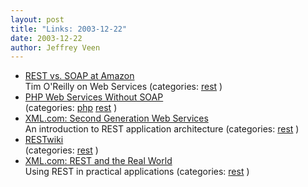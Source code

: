 ```yaml
--- 
layout: post
title: "Links: 2003-12-22"
date: 2003-12-22
author: Jeffrey Veen
---
```

<ul>
    <li><a href="http://www.oreillynet.com/pub/wlg/3005">REST vs. SOAP at Amazon</a><br /><span class="link-meta">Tim O'Reilly on Web Services (categories: <a href="http://del.icio.us/veen/rest">rest</a> )</span></li>
    <li><a href="http://www.onlamp.com/pub/a/php/2003/10/30/amazon_rest.html">PHP Web Services Without SOAP</a><br /><span class="link-meta"> (categories: <a href="http://del.icio.us/veen/php">php</a> <a href="http://del.icio.us/veen/rest">rest</a> )</span></li>
    <li><a href="http://webservices.xml.com/lpt/a/ws/2002/02/06/rest.html">XML.com: Second Generation Web Services</a><br /><span class="link-meta">An introduction to REST application architecture (categories: <a href="http://del.icio.us/veen/rest">rest</a> )</span></li>
    <li><a href="http://internet.conveyor.com/RESTwiki/moin.cgi">RESTwiki</a><br /><span class="link-meta"> (categories: <a href="http://del.icio.us/veen/rest">rest</a> )</span></li>
    <li><a href="http://webservices.xml.com/pub/a/ws/2002/02/20/rest.html">XML.com: REST and the Real World</a><br /><span class="link-meta">Using REST in practical applications (categories: <a href="http://del.icio.us/veen/rest">rest</a> )</span></li>
  </ul>

&#8203;